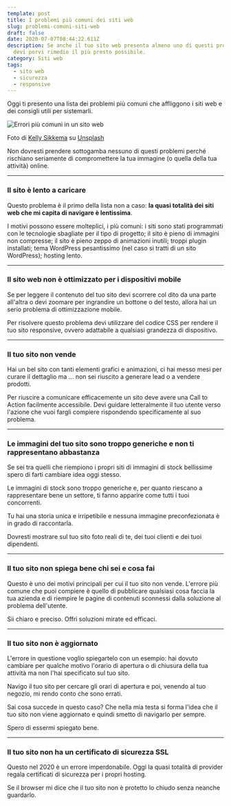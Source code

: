 ```yaml
---
template: post
title: I problemi più comuni dei siti web
slug: problemi-comuni-siti-web
draft: false
date: 2020-07-07T08:44:22.611Z
description: Se anche il tuo sito web presenta almeno uno di questi problemi
  devi porvi rimedio il più presto possibile.
category: Siti web
tags:
  - sito web
  - sicurezza
  - responsive
---
```

Oggi ti presento una lista dei problemi più comuni che affliggono i siti web e dei consigli utili per sistemarli.

![Errori più comuni in un sito web](/media/errori-comuni-siti-web.jpg)

Foto di [Kelly Sikkema](https://unsplash.com/@kellysikkema?utm_source=unsplash&utm_medium=referral&utm_content=creditCopyText) su [Unsplash](https://unsplash.com/s/photos/disaster?utm_source=unsplash&utm_medium=referral&utm_content=creditCopyText)

Non dovresti prendere sottogamba nessuno di questi problemi perché rischiano seriamente di compromettere la tua immagine (o quella della tua attività) online.

- - -

### Il sito è lento a caricare

Questo problema è il primo della lista non a caso: **la quasi totalità dei siti web che mi capita di navigare è lentissima**.

I motivi possono essere molteplici, i più comuni: i siti sono stati programmati con le tecnologie sbagliate per il tipo di progetto; il sito è pieno di immagini non compresse; il sito è pieno zeppo di animazioni inutili; troppi plugin installati; tema WordPress pesantissimo (nel caso si tratti di un sito WordPress); hosting lento.

- - -

### Il sito web non è ottimizzato per i dispositivi mobile

Se per leggere il contenuto del tuo sito devi scorrere col dito da una parte all'altra o devi zoomare per ingrandire un bottone o del testo, allora hai un serio problema di ottimizzazione mobile.

Per risolvere questo problema devi utilizzare del codice CSS per rendere il tuo sito responsive, ovvero adattabile a qualsiasi grandezza di dispositivo.

- - -

### Il tuo sito non vende

Hai un bel sito con tanti elementi grafici e animazioni, ci hai messo mesi per curare il dettaglio ma ... non sei riuscito a generare lead o a vendere prodotti.

Per riuscire a comunicare efficacemente un sito deve avere una Call to Action facilmente accessibile. Devi guidare letteralmente il tuo utente verso l'azione che vuoi fargli compiere rispondendo specificamente al suo problema.

- - -

### Le immagini del tuo sito sono troppo generiche e non ti rappresentano abbastanza

Se sei tra quelli che riempiono i propri siti di immagini di stock bellissime spero di farti cambiare idea oggi stesso.

Le immagini di stock sono troppo generiche e, per quanto riescano a rappresentare bene un settore, ti fanno apparire come tutti i tuoi concorrenti.

Tu hai una storia unica e irripetibile e nessuna immagine preconfezionata è in grado di raccontarla.

Dovresti mostrare sul tuo sito foto reali di te, dei tuoi clienti e dei tuoi dipendenti.

- - -

### Il tuo sito non spiega bene chi sei e cosa fai

Questo è uno dei motivi principali per cui il tuo sito non vende. L'errore più comune che puoi compiere è quello di pubblicare qualsiasi cosa faccia la tua azienda e di riempire le pagine di contenuti sconnessi dalla soluzione al problema dell'utente.

Sii chiaro e preciso. Offri soluzioni mirate ed efficaci.

- - -

### Il tuo sito non è aggiornato

L'errore in questione voglio spiegartelo con un esempio: hai dovuto cambiare per qualche motivo l'orario di apertura o di chiusura della tua attività ma non l'hai specificato sul tuo sito. 

Navigo il tuo sito per cercare gli orari di apertura e poi, venendo al tuo negozio, mi rendo conto che sono errati. 

Sai cosa succede in questo caso? Che nella mia testa si forma l'idea che il tuo sito non viene aggiornato e quindi smetto di navigarlo per sempre.

Spero di essermi spiegato bene.

- - -

### Il tuo sito non ha un certificato di sicurezza SSL

Questo nel 2020 è un errore imperdonabile. Oggi la quasi totalità di provider regala certificati di sicurezza per i propri hosting. 

Se il browser mi dice che il tuo sito non è protetto lo chiudo senza neanche guardarlo.